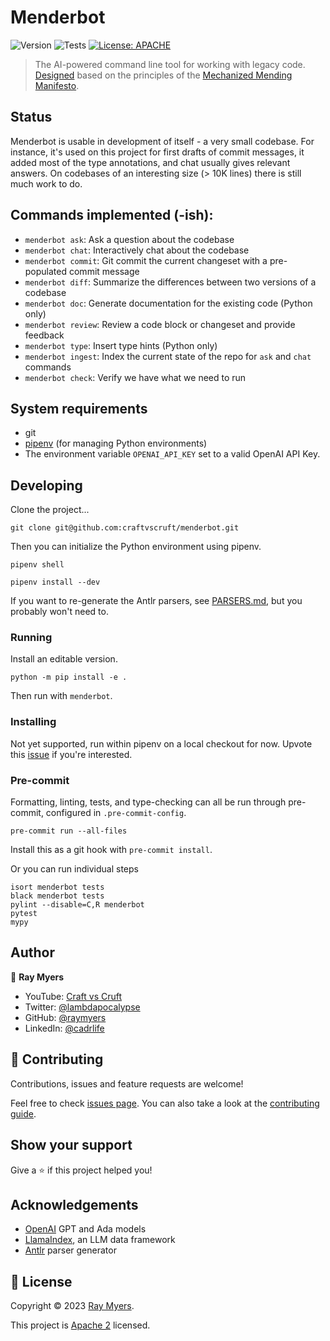 # Menderbot
![Version](https://img.shields.io/badge/version-0.0.2-blue.svg?cacheSeconds=2592000)
![Tests](https://github.com/craftvscruft/menderbot/actions/workflows/ci.yml/badge.svg?branch=main)
[![License: APACHE](https://img.shields.io/github/license/craftvscruft/menderbot)](https://github.com/craftvscruft/menderbot/blob/main/LICENSE)

> The AI-powered command line tool for working with legacy code. [Designed](./DESIGN.md) based on the principles of the [Mechanized Mending Manifesto](https://mender.ai/docs/intro).

## Status

Menderbot is usable in development of itself - a very small codebase. For instance, it's used on this project for first drafts of commit messages, it added most of the type annotations, and chat usually gives relevant answers. On codebases of an interesting size (> 10K lines) there is still much work to do.

## Commands implemented (-ish):

* `menderbot ask`: Ask a question about the codebase
* `menderbot chat`: Interactively chat about the codebase
* `menderbot commit`: Git commit the current changeset with a pre-populated commit message
* `menderbot diff`: Summarize the differences between two versions of a codebase
* `menderbot doc`: Generate documentation for the existing code (Python only)
* `menderbot review`: Review a code block or changeset and provide feedback
* `menderbot type`: Insert type hints (Python only)
* `menderbot ingest`: Index the current state of the repo for `ask` and `chat` commands
* `menderbot check`: Verify we have what we need to run

## System requirements

* git
* [pipenv](https://pipenv.pypa.io/en/latest/) (for managing Python environments)
* The environment variable `OPENAI_API_KEY` set to a valid OpenAI API Key.

## Developing

Clone the project...

```
git clone git@github.com:craftvscruft/menderbot.git
```

Then you can initialize the Python environment using pipenv.

```
pipenv shell

pipenv install --dev
```

If you want to re-generate the Antlr parsers, see [PARSERS.md](./PARSERS.md), but you probably won't need to.


### Running

Install an editable version.
```
python -m pip install -e .
```

Then run with `menderbot`.

### Installing

Not yet supported, run within pipenv on a local checkout for now. Upvote this [issue](https://github.com/craftvscruft/menderbot/issues/1) if you're interested.

### Pre-commit

Formatting, linting, tests, and type-checking can all be run through pre-commit, configured in `.pre-commit-config`.

```
pre-commit run --all-files
```

Install this as a git hook with `pre-commit install`.

Or you can run individual steps

```
isort menderbot tests
black menderbot tests
pylint --disable=C,R menderbot
pytest
mypy
```

## Author

👤 **Ray Myers**

* YouTube: [Craft vs Cruft](https://www.youtube.com/channel/UC4nEbAo5xFsOZDk2v0RIGHA)
* Twitter: [@lambdapocalypse](https://twitter.com/lambdapocalypse)
* GitHub: [@raymyers](https://github.com/raymyers)
* LinkedIn: [@cadrlife](https://linkedin.com/in/cadrlife)

## 🤝 Contributing

Contributions, issues and feature requests are welcome!

Feel free to check [issues page](https://github.com/craftvscruft/menderbot/issues). You can also take a look at the [contributing guide](https://github.com/craftvscruft/menderbot/blob/main/CONTRIBUTING.md).

## Show your support

Give a ⭐️ if this project helped you!
<!-- 
[![support us](https://img.shields.io/badge/become-a%20patreon%20us-orange.svg?cacheSeconds=2592000)](https://www.patreon.com/craftvscruft) -->

## Acknowledgements

* [OpenAI](https://platform.openai.com/docs/models/overview) GPT and Ada models
* [LlamaIndex](https://gpt-index.readthedocs.io/en/latest/), an LLM data framework
* [Antlr](https://www.antlr.org/) parser generator

## 📝 License

Copyright © 2023 [Ray Myers](https://github.com/raymyers).

This project is [Apache 2](https://www.apache.org/licenses/LICENSE-2.0) licensed.